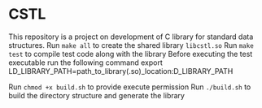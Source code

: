 # CSTL


This repository is a project on development of C library for standard data structures.
Run `make all` to create the shared library `libcstl.so`
Run `make test` to compile test code along with the library
Before executing the test executable run the following command
    export LD_LIBRARY_PATH=path_to_library(.so)_location:D_LIBRARY_PATH

Run `chmod +x build.sh` to provide execute permission
Run `./build.sh` to build the directory structure and generate the library
